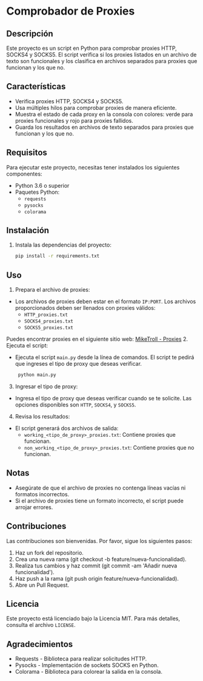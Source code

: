 # Comprobador de Proxies

## Descripción

Este proyecto es un script en Python para comprobar proxies HTTP, SOCKS4 y SOCKS5. El script verifica si los proxies listados en un archivo de texto son funcionales y los clasifica en archivos separados para proxies que funcionan y los que no.

## Características

- Verifica proxies HTTP, SOCKS4 y SOCKS5.
- Usa múltiples hilos para comprobar proxies de manera eficiente.
- Muestra el estado de cada proxy en la consola con colores: verde para proxies funcionales y rojo para proxies fallidos.
- Guarda los resultados en archivos de texto separados para proxies que funcionan y los que no.

## Requisitos

Para ejecutar este proyecto, necesitas tener instalados los siguientes componentes:

- Python 3.6 o superior
- Paquetes Python:
  - `requests`
  - `pysocks`
  - `colorama`

## Instalación

1. Instala las dependencias del proyecto:
   ```bash
   pip install -r requirements.txt

## Uso

1. Prepara el archivo de proxies:
- Los archivos de proxies deben estar en el formato `IP:PORT`. Los archivos proporcionados deben ser llenados con proxies válidos:
  - `HTTP_proxies.txt`
  - `SOCKS4_proxies.txt`
  - `SOCKS5_proxies.txt`

Puedes encontrar proxies en el siguiente sitio web: [MikeTroll - Proxies](https://miketrollyt.github.io/MikeTroll/proxies/)
2. Ejecuta el script:
- Ejecuta el script `main.py` desde la línea de comandos. El script te pedirá que ingreses el tipo de proxy que deseas verificar.
  ```bash
   python main.py
3. Ingresar el tipo de proxy:
- Ingresa el tipo de proxy que deseas verificar cuando se te solicite. Las opciones disponibles son `HTTP`, `SOCKS4`, y `SOCKS5`.
4. Revisa los resultados:
  - El script generará dos archivos de salida:
    - `working_<tipo_de_proxy>_proxies.txt`: Contiene proxies que funcionan.
    - `non_working_<tipo_de_proxy>_proxies.txt`: Contiene proxies que no funcionan.
   
## Notas

- Asegúrate de que el archivo de proxies no contenga líneas vacías ni formatos incorrectos.
- Si el archivo de proxies tiene un formato incorrecto, el script puede arrojar errores.

## Contribuciones

Las contribuciones son bienvenidas. Por favor, sigue los siguientes pasos:
1. Haz un fork del repositorio.
2. Crea una nueva rama (git checkout -b feature/nueva-funcionalidad).
3. Realiza tus cambios y haz commit (git commit -am 'Añadir nueva funcionalidad').
4. Haz push a la rama (git push origin feature/nueva-funcionalidad).
5. Abre un Pull Request.

## Licencia

Este proyecto está licenciado bajo la Licencia MIT. Para más detalles, consulta el archivo `LICENSE`.

## Agradecimientos

- Requests - Biblioteca para realizar solicitudes HTTP.
- Pysocks - Implementación de sockets SOCKS en Python.
- Colorama - Biblioteca para colorear la salida en la consola.
